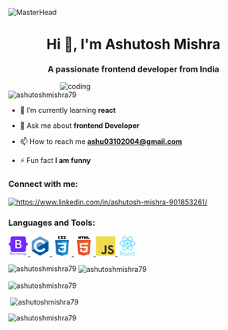 ![MasterHead](https://media.licdn.com/dms/image/D4D12AQFXUMCI_xZ3EQ/article-cover_image-shrink_720_1280/0/1683909809034?e=2147483647&v=beta&t=4fGfWqzZukhw96bqPVg3D7DcGj9QURTHNOlUH_XShXY)
<h1 align="center">Hi 👋, I'm Ashutosh Mishra</h1>
<h3 align="center">A passionate frontend developer from India</h3>
<img align = "right" alt="coding" width="400px" src="https://cdn.dribbble.com/users/1162077/screenshots/3848914/programmer.gif">
<p align="left"> <img src="https://komarev.com/ghpvc/?username=ashutoshmishra79&label=Profile%20views&color=0e75b6&style=flat" alt="ashutoshmishra79" /> </p>

- 🌱 I’m currently learning **react**

- 💬 Ask me about **frontend Developer**

- 📫 How to reach me **ashu03102004@gmail.com**

- ⚡ Fun fact **I am funny**

<h3 align="left">Connect with me:</h3>
<p align="left">
<a href="https://linkedin.com/in/https://www.linkedin.com/in/ashutosh-mishra-901853261/" target="blank"><img align="center" src="https://raw.githubusercontent.com/rahuldkjain/github-profile-readme-generator/master/src/images/icons/Social/linked-in-alt.svg" alt="https://www.linkedin.com/in/ashutosh-mishra-901853261/" height="30" width="40" /></a>
</p>

<h3 align="left">Languages and Tools:</h3>
<p align="left"> <a href="https://getbootstrap.com" target="_blank" rel="noreferrer"> <img src="https://raw.githubusercontent.com/devicons/devicon/master/icons/bootstrap/bootstrap-plain-wordmark.svg" alt="bootstrap" width="40" height="40"/> </a> <a href="https://www.cprogramming.com/" target="_blank" rel="noreferrer"> <img src="https://raw.githubusercontent.com/devicons/devicon/master/icons/c/c-original.svg" alt="c" width="40" height="40"/> </a> <a href="https://www.w3schools.com/css/" target="_blank" rel="noreferrer"> <img src="https://raw.githubusercontent.com/devicons/devicon/master/icons/css3/css3-original-wordmark.svg" alt="css3" width="40" height="40"/> </a> <a href="https://www.w3.org/html/" target="_blank" rel="noreferrer"> <img src="https://raw.githubusercontent.com/devicons/devicon/master/icons/html5/html5-original-wordmark.svg" alt="html5" width="40" height="40"/> </a> <a href="https://developer.mozilla.org/en-US/docs/Web/JavaScript" target="_blank" rel="noreferrer"> <img src="https://raw.githubusercontent.com/devicons/devicon/master/icons/javascript/javascript-original.svg" alt="javascript" width="40" height="40"/> </a> <a href="https://reactjs.org/" target="_blank" rel="noreferrer"> <img src="https://raw.githubusercontent.com/devicons/devicon/master/icons/react/react-original-wordmark.svg" alt="react" width="40" height="40"/> </a> </p>

<p><img align="left" src="https://github-readme-stats.vercel.app/api/top-langs?username=ashutoshmishra79&show_icons=true&locale=en&layout=compact" alt="ashutoshmishra79" /></p>

<p>&nbsp;<img align="center" src="https://github-readme-stats.vercel.app/api?username=ashutoshmishra79&show_icons=true&locale=en" alt="ashutoshmishra79" /></p>

<p><img align="center" src="https://github-readme-streak-stats.herokuapp.com/?user=ashutoshmishra79&" alt="ashutoshmishra79" /></p>

<p>&nbsp;<img align="center" src="https://github-readme-stats.vercel.app/api?username=ashutoshmishra79&show_icons=true&locale=en" alt="ashutoshmishra79" /></p>

<p><img align="center" src="https://github-readme-streak-stats.herokuapp.com/?user=ashutoshmishra79&" alt="ashutoshmishra79" /></p>
